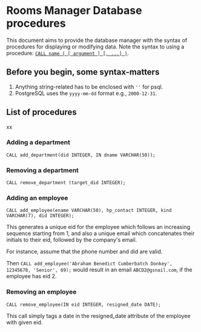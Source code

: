 # Rooms Manager Database procedures
This document aims to provide the database manager with the syntax of procedures for displaying or modifying data.
Note the syntax to using a procedure: [`CALL name ( [ argument ] [, ...] )`](https://www.postgresql.org/docs/11/sql-call.html).
## Before you begin, some syntax-matters
1. Anything string-related has to be enclosed with `''` for psql.
2. PostgreSQL uses the `yyyy-mm-dd` format e.g., `2000-12-31`.
## List of procedures
xx
### Adding a department
`CALL add_department(did INTEGER, IN dname VARCHAR(50));`

### Removing a department
`CALL remove_department (target_did INTEGER);`

### Adding an employee
`CALL add_employee(ename VARCHAR(50), hp_contact INTEGER, kind VARCHAR(7), did INTEGER);`

This generates a unique eid for the employee which follows an  increasing sequence starting from 1, and also a unique email which concatenates their initials to their eid, followed by the company's email. 

For instance, assume that the phone number and did are valid. 

Then  `CALL add_employee('Abraham Benedict Cumberbatch Donkey', 12345678, 'Senior', 69);` would result in an email `ABCD2@gsnail.com`, if the employee has eid 2.

### Removing an employee
`CALL remove_employee(IN eid INTEGER, resigned_date DATE);`

This call simply tags a date in the resigned_date attribute of the employee with given eid.
